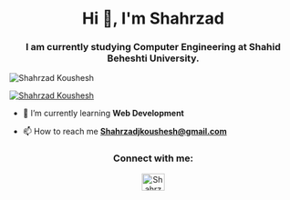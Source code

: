 <h1 align="center">Hi 👋, I'm Shahrzad</h1>
<h3 align="center">I am currently studying Computer Engineering at Shahid Beheshti University. </h3>

<p align="left"> <img src="https://komarev.com/ghpvc/?username=shahrzadJavadiKoushesh&label=Profile%20views&color=0e75b6&style=flat" alt="Shahrzad Koushesh" /> </p>

<p align="left"> <a href="https://github.com/ryo-ma/github-profile-trophy"><img src="https://github-profile-trophy.vercel.app/?username=mchoopani" alt="Shahrzad Koushesh" /></a> </p>

- 🌱 I’m currently learning **Web Development**


- 📫 How to reach me **Shahrzadjkoushesh@gmail.com**


<h3 align="center">Connect with me:</h3>
<p align="center">
<a href="https://www.linkedin.com/public-profile/settings?lipi=urn%3Ali%3Apage%3Ad_flagship3_profile_self_edit_contact-info%3B9OnbY%2F7uQWazMVMGHoTLuA%3D%3D" target="blank"><img align="center" src="https://raw.githubusercontent.com/rahuldkjain/github-profile-readme-generator/master/src/images/icons/Social/linked-in-alt.svg" alt="Shahrzad-Koushesh-a615b7229" height="30" width="40" /></a>

</p>


